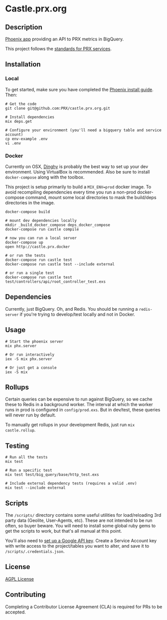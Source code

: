 # Castle.prx.org

## Description

[Phoenix app](http://www.phoenixframework.org) providing an API to PRX metrics in BigQuery.

This project follows the [standards for PRX services](https://github.com/PRX/meta.prx.org/wiki/Project-Standards#services).

## Installation

### Local

To get started, make sure you have completed the [Phoenix install guide](http://www.phoenixframework.org/docs/installation).  Then:

```
# Get the code
git clone git@github.com:PRX/castle.prx.org.git

# Install dependencies
mix deps.get

# Configure your environment (you'll need a bigquery table and service account)
cp env-example .env
vi .env
```

### Docker

Currently on OSX, [Dinghy](https://github.com/codekitchen/dinghy) is probably
the best way to set up your dev environment.  Using VirtualBox is recommended.
Also be sure to install `docker-compose` along with the toolbox.

This project is setup primarily to build a `MIX_ENV=prod` docker image. To avoid
recompiling dependencies every time you run a non-prod docker-compose command,
mount some local directories to mask the build/deps directories in the image.

```
docker-compose build

# mount dev dependencies locally
mkdir _build_docker_compose deps_docker_compose
docker-compose run castle compile

# now you can run a local server
docker-compose up
open http://castle.prx.docker

# or run the tests
docker-compose run castle test
docker-compose run castle test --include external

# or run a single test
docker-compose run castle test test/controllers/api/root_controller_test.exs
```

## Dependencies

Currently, just BigQuery. Oh, and Redis. You should be running a `redis-server`
if you're trying to develop/test locally and not in Docker.

## Usage

```
# Start the phoenix server
mix phx.server

# Or run interactively
iex -S mix phx.server

# Or just get a console
iex -S mix
```

## Rollups

Certain queries can be expensive to run against BigQuery, so we cache these to
Redis in a background worker.  The interval at which the worker runs in prod is
configured in `config/prod.exs`.  But in dev/test, these queries will never run
by default.

To manually get rollups in your development Redis, just run `mix castle.rollup`.

## Testing

```
# Run all the tests
mix test

# Run a specific test
mix test test/big_query/base/http_test.exs

# Include external dependency tests (requires a valid .env)
mix test --include external
```

## Scripts

The `/scripts/` directory contains some useful utilities for load/reloading
3rd party data (Geolite, User-Agents, etc).  These are not intended to be run
often, so buyer beware.  You will need to install some global ruby gems to get
the scripts to work, but that's all manual at this point.

You'll also need to [set up a Google API key](https://support.google.com/googleapi/answer/6158862).
Create a Service Account key with write access to the project/tables you want to
alter, and save it to `/scripts/.credentials.json`.

## License

[AGPL License](https://www.gnu.org/licenses/agpl-3.0.html)

## Contributing

Completing a Contributor License Agreement (CLA) is required for PRs to be accepted.
